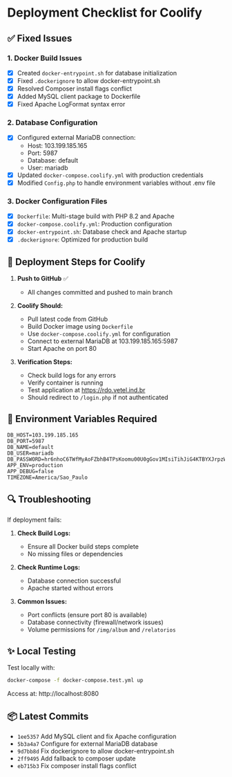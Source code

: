# Deployment Checklist for Coolify

## ✅ Fixed Issues

### 1. Docker Build Issues
- [x] Created `docker-entrypoint.sh` for database initialization
- [x] Fixed `.dockerignore` to allow docker-entrypoint.sh
- [x] Resolved Composer install flags conflict
- [x] Added MySQL client package to Dockerfile
- [x] Fixed Apache LogFormat syntax error

### 2. Database Configuration
- [x] Configured external MariaDB connection:
  - Host: 103.199.185.165
  - Port: 5987
  - Database: default
  - User: mariadb
- [x] Updated `docker-compose.coolify.yml` with production credentials
- [x] Modified `Config.php` to handle environment variables without .env file

### 3. Docker Configuration Files
- [x] `Dockerfile`: Multi-stage build with PHP 8.2 and Apache
- [x] `docker-compose.coolify.yml`: Production configuration
- [x] `docker-entrypoint.sh`: Database check and Apache startup
- [x] `.dockerignore`: Optimized for production build

## 🚀 Deployment Steps for Coolify

1. **Push to GitHub** ✅
   - All changes committed and pushed to main branch

2. **Coolify Should:**
   - Pull latest code from GitHub
   - Build Docker image using `Dockerfile`
   - Use `docker-compose.coolify.yml` for configuration
   - Connect to external MariaDB at 103.199.185.165:5987
   - Start Apache on port 80

3. **Verification Steps:**
   - Check build logs for any errors
   - Verify container is running
   - Test application at https://rdo.vetel.ind.br
   - Should redirect to `/login.php` if not authenticated

## 📝 Environment Variables Required

```env
DB_HOST=103.199.185.165
DB_PORT=5987
DB_NAME=default
DB_USER=mariadb
DB_PASSWORD=hr6nhoC6TWfMyAoFZbhB4TPsKoomu00U0gGov1MIsiTihJiG4KTBYXJrpzW2g1n8
APP_ENV=production
APP_DEBUG=false
TIMEZONE=America/Sao_Paulo
```

## 🔍 Troubleshooting

If deployment fails:

1. **Check Build Logs:**
   - Ensure all Docker build steps complete
   - No missing files or dependencies

2. **Check Runtime Logs:**
   - Database connection successful
   - Apache started without errors

3. **Common Issues:**
   - Port conflicts (ensure port 80 is available)
   - Database connectivity (firewall/network issues)
   - Volume permissions for `/img/album` and `/relatorios`

## ✨ Local Testing

Test locally with:
```bash
docker-compose -f docker-compose.test.yml up
```
Access at: http://localhost:8080

## 📦 Latest Commits

- `1ee5357` Add MySQL client and fix Apache configuration
- `5b3a4a7` Configure for external MariaDB database
- `9d7bb8d` Fix dockerignore to allow docker-entrypoint.sh
- `2ff9495` Add fallback to composer update
- `eb715b3` Fix composer install flags conflict